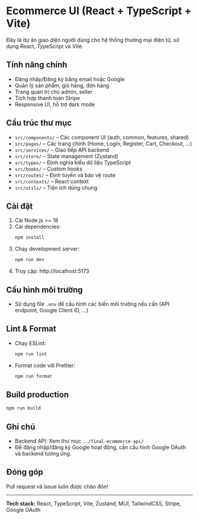 # Ecommerce UI (React + TypeScript + Vite)

Đây là dự án giao diện người dùng cho hệ thống thương mại điện tử, sử dụng React, TypeScript và Vite.

## Tính năng chính
- Đăng nhập/Đăng ký bằng email hoặc Google
- Quản lý sản phẩm, giỏ hàng, đơn hàng
- Trang quản trị cho admin, seller
- Tích hợp thanh toán Stripe
- Responsive UI, hỗ trợ dark mode

## Cấu trúc thư mục
- `src/components/` – Các component UI (auth, common, features, shared)
- `src/pages/` – Các trang chính (Home, Login, Register, Cart, Checkout, ...)
- `src/services/` – Giao tiếp API backend
- `src/store/` – State management (Zustand)
- `src/types/` – Định nghĩa kiểu dữ liệu TypeScript
- `src/hooks/` – Custom hooks
- `src/routes/` – Định tuyến và bảo vệ route
- `src/contexts/` – React context
- `src/utils/` – Tiện ích dùng chung

## Cài đặt
1. Cài Node.js >= 18
2. Cài dependencies:
   ```bash
   npm install
   ```
3. Chạy development server:
   ```bash
   npm run dev
   ```
4. Truy cập: http://localhost:5173

## Cấu hình môi trường
- Sử dụng file `.env` để cấu hình các biến môi trường nếu cần (API endpoint, Google Client ID, ...)

## Lint & Format
- Chạy ESLint:
  ```bash
  npm run lint
  ```
- Format code với Prettier:
  ```bash
  npm run format
  ```

## Build production
```bash
npm run build
```

## Ghi chú
- Backend API: Xem thư mục `../final-ecommerce-api/`
- Để đăng nhập/đăng ký Google hoạt động, cần cấu hình Google OAuth và backend tương ứng.

## Đóng góp
Pull request và issue luôn được chào đón!

---

**Tech stack:** React, TypeScript, Vite, Zustand, MUI, TailwindCSS, Stripe, Google OAuth

